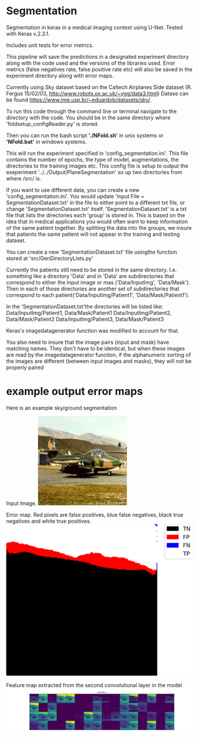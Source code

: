 # Segmentation
Segmentation in keras in a medical imaging context using U-Net. Tested with Keras v.2.3.1.

Includes unit tests for error metrics.

This pipeline will save the predictions in a designated experiment directory along with the code used and the versions of the libraries used. Error metrics (false negatives rate, false positive rate etc) will also be saved in the experiment directory along with error maps.

Currently using Sky dataset based on the Caltech Airplanes Side dataset (R. Fergus 15/02/03, http://www.robots.ox.ac.uk/~vgg/data3.html)
Datase can be found https://www.ime.usp.br/~eduardob/datasets/sky/.

To run this code through the command line or terminal navigate to the directory with the code.
You should be in the same directory where 'foldsetup_configReader.py' is stored.

Then you can run the bash script **'./NFold.sh'** in unix systems or **'NFold.bat'** in windows systems.

This will run the experiment specified in 'config_segmentation.ini'. This file contains the number of epochs, the type of model, augmentations, the directories to  the training images etc. This config file is setup to output the exeperiment '../../Output/PlaneSegmentation' so up two directories from where /src/ is.

If you want to use different data, you can create a new 'config_segmentation.ini'. You would update 'Input File = SegmentationDataset.txt' in the file to either point to a different txt file, or change 'SegmentationDataset.txt' itself. 'SegmentationDataset.txt' is a txt file that lists the directories each 'group' is stored in. This is based on the idea that in medical applications you would often want to keep information of the same patient together. By splitting the data into the groups, we insure that patients the same patient will not appear in the training and testing dataset.

You can create a new 'SegmentationDataset.txt' file usingthe function stored at 'src/GenDirectoryLists.py'

Currently the patients still need to be stored in the same directory. I.e. something like a directory 'Data' and in 'Data' are subdirectories that correspond to either the input image or mas ('Data/InputImg', 'Data/Mask'). Then in each of those directories are another set of subdirectories that correspond to each patient('Data/InputImg/Patient1', 'Data/Mask/Patient1').

In the 'SegmentationDataset.txt'the directories will be listed like:
Data/InputImg/Patient1, Data/Mask/Patient1
Data/InputImg/Patient2, Data/Mask/Patient2
Data/InputImg/Patient3, Data/Mask/Patient3


Keras's imagedatagenerator function was modified to account for that.

You also need to insure that the image pairs (input and mask) have matching names. They don't have to be identical, but when these images are read by the imagedatagenerator function, if the alphanumeric sorting of the images are different (between input images and masks), they will not be properly paired


# example output error maps
Here is an example sky/ground segmentation

Input Image. 
![InputImage](/ExampleSegmentations/ErrorMaps/0036_Input.png)

Error map. Red pixels are false positives, blue false negatives, black true negatives and white true positives.
![Error map](/ExampleSegmentations/ErrorMaps/0036nucleus_predMap.png)

Feature map extracted from the second convolutional layer in the model
![Extracted feature map from first convolution](/ExampleSegmentations/ErrorMaps/1conv2d_1.png)

